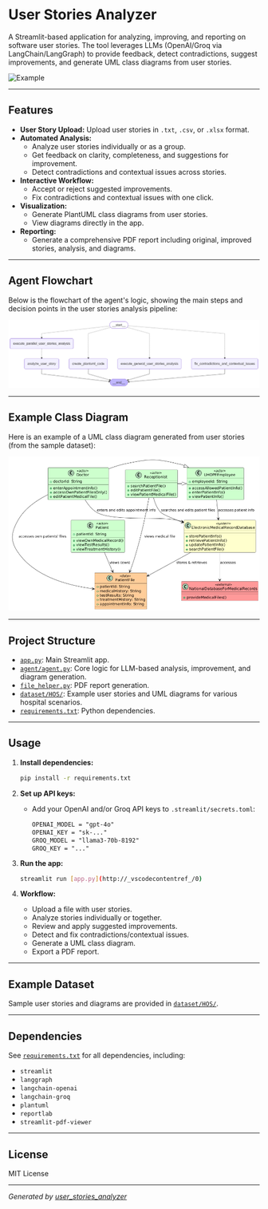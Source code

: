# User Stories Analyzer

A Streamlit-based application for analyzing, improving, and reporting on software user stories. The tool leverages LLMs (OpenAI/Groq via LangChain/LangGraph) to provide feedback, detect contradictions, suggest improvements, and generate UML class diagrams from user stories.

![Example](.static/recording_1_b.gif)

---

## Features

- **User Story Upload:** Upload user stories in `.txt`, `.csv`, or `.xlsx` format.
- **Automated Analysis:** 
  - Analyze user stories individually or as a group.
  - Get feedback on clarity, completeness, and suggestions for improvement.
  - Detect contradictions and contextual issues across stories.
- **Interactive Workflow:** 
  - Accept or reject suggested improvements.
  - Fix contradictions and contextual issues with one click.
- **Visualization:** 
  - Generate PlantUML class diagrams from user stories.
  - View diagrams directly in the app.
- **Reporting:** 
  - Generate a comprehensive PDF report including original, improved stories, analysis, and diagrams.

---

## Agent Flowchart

Below is the flowchart of the agent's logic, showing the main steps and decision points in the user stories analysis pipeline:

![Agent Flowchart](graph.png)

---

## Example Class Diagram

Here is an example of a UML class diagram generated from user stories (from the sample dataset):

![Sample Class Diagram](flow_chart.png)

---

## Project Structure

- [`app.py`](app.py): Main Streamlit app.
- [`agent/agent.py`](agent/agent.py): Core logic for LLM-based analysis, improvement, and diagram generation.
- [`file_helper.py`](file_helper.py): PDF report generation.
- [`dataset/HOS/`](dataset/HOS/): Example user stories and UML diagrams for various hospital scenarios.
- [`requirements.txt`](requirements.txt): Python dependencies.

---

## Usage

1. **Install dependencies:**
    ```sh
    pip install -r requirements.txt
    ```

2. **Set up API keys:**
    - Add your OpenAI and/or Groq API keys to `.streamlit/secrets.toml`:
      ```
      OPENAI_MODEL = "gpt-4o"
      OPENAI_KEY = "sk-..."
      GROQ_MODEL = "llama3-70b-8192"
      GROQ_KEY = "..."
      ```

3. **Run the app:**
    ```sh
    streamlit run [app.py](http://_vscodecontentref_/0)
    ```

4. **Workflow:**
    - Upload a file with user stories.
    - Analyze stories individually or together.
    - Review and apply suggested improvements.
    - Detect and fix contradictions/contextual issues.
    - Generate a UML class diagram.
    - Export a PDF report.

---

## Example Dataset

Sample user stories and diagrams are provided in [`dataset/HOS/`](dataset/HOS/).

---

## Dependencies

See [`requirements.txt`](requirements.txt) for all dependencies, including:
- `streamlit`
- `langgraph`
- `langchain-openai`
- `langchain-groq`
- `plantuml`
- `reportlab`
- `streamlit-pdf-viewer`

---

## License

MIT License

---

*Generated by [user_stories_analyzer](https://github.com/oscarismael47/user_stories_analyzer)*